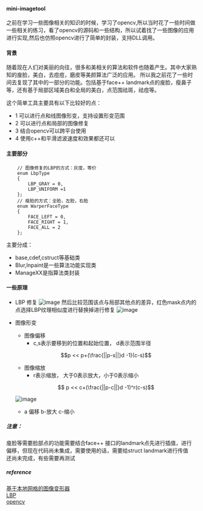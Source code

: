 #### mini-imagetool
之前在学习一些图像相关的知识的时候，学习了opencv,所以当时花了一些时间做一些相关的练习，看了opencv的源码和一些结构，所以试着找了一些图像的应用进行实现,然后也仿照opencv进行了简单的封装，支持DLL调用。  
#### 背景
随着现在人们对美丽的向往，很多和美相关的算法和软件也随着产生。其中大家熟知的廋脸，美白，去痘痘，磨皮等美颜算法广泛的应用。
所以我之前花了一些时间去复现了其中的一部分的功能。包括基于face++ landmark点的廋脸，瘦鼻子等，还有基于局部区域美白和全局的美白，点范围祛斑，祛痘等。

这个简单工具主要具有以下比较好的点：
- 1 可以进行点和线图像形变，支持设置形变范围 
- 2 可以进行点和局部的图像修复
- 3 结合opencv可以跨平台使用
- 4 使用c++和平滑滤波速度和效果都还可以

#### 主要部分
  
```
    // 图像修复的LBP的方式：灰度，等价
	enum LbpType 
	{
		LBP_GRAY = 0,
	    LBP_UNIFORM =1
	};
	// 瘦脸的方式：全脸，左脸，右脸
	enum WarperFaceType
	{
		FACE_LEFT = 0,
		FACE_RIGHT = 1,
		FACE_ALL = 2
	};

```
主要分成：
- base,cdef,cstruct等基础类
- Blur,Inpaint是一些算法功能实现类
- ManageXX是指算法类封装
#### 一些原理
- LBP 修复
![image](https://raw.githubusercontent.com/Helen-n/mini-imagetool/master/images/lbp.jpg)
然后比较范围该点与局部其他点的差异，红色mask点内的点选择LBP纹理相似度进行替换掉进行修复
![image](https://raw.githubusercontent.com/Helen-n/mini-imagetool/master/images/lbp.gif)
- 图像形变
  - 图像偏移
    - c,s表示要移到的位置和起始位置， d表示范围半径
   ```math
   p << p+(\frac{||p-s||}d -1)(c-s)
   ```
     
    - 图像缩放
      - r表示缩放， 大于0表示放大，小于0表示缩小
    ```math
     p << c+(\frac{||p-c||}d -1)^r(c-s)
    ```
    ![image](https://raw.githubusercontent.com/Helen-n/mini-imagetool/master/images/wrap.jpg)
    - a 偏移 b-放大 c-缩小
##### 注意：
廋脸等需要脸部点的功能需要结合face++ 接口的landmark点先进行插值，进行偏移，但现在代码尚未集成，需要使用的话，需要给struct landmark进行传值   
还尚未完成，有些需要再测试
##### reference
[基于本地网格的图像变形器](https://www.codeproject.com/Articles/182242/Transforming-Images-for-Fun-A-Local-Grid-based-Ima)   
[LBP](https://blog.csdn.net/shenziheng1/article/details/72582197)   
[opencv](https://opencv.org/)



